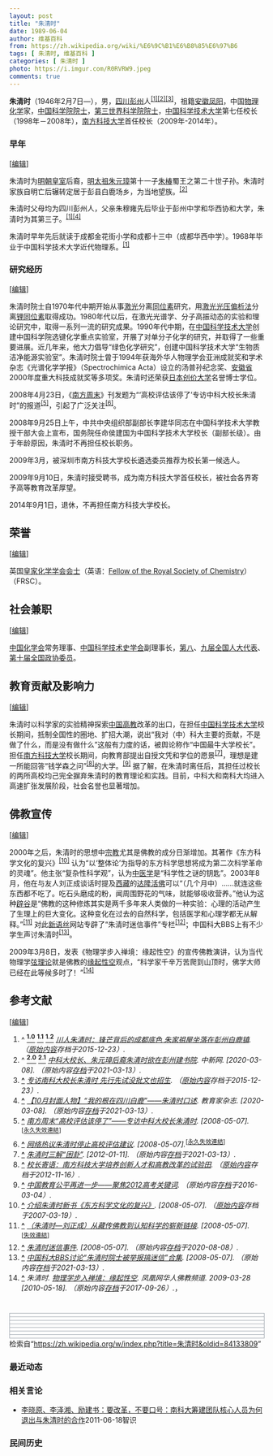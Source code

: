 ```yaml
---
layout: post
title: "朱清时"
date: 1989-06-04
author: 维基百科
from: https://zh.wikipedia.org/wiki/%E6%9C%B1%E6%B8%85%E6%97%B6
tags: [ 朱清时, 维基百科 ]
categories: [ 朱清时 ]
photo: https://i.imgur.com/R0RVRW9.jpeg
comments: true
---
```

<div class="mw-content-ltr mw-parser-output" lang="zh" dir="ltr"><style data-mw-deduplicate="TemplateStyles:r83732082">.mw-parser-output .infobox-subbox{padding:0;border:none;margin:-3px;width:auto;min-width:100%;font-size:100%;clear:none;float:none;background-color:transparent}.mw-parser-output .infobox-3cols-child{margin:auto}.mw-parser-output .infobox .navbar{font-size:100%}body.skin-minerva .mw-parser-output .infobox-header,body.skin-minerva .mw-parser-output .infobox-subheader,body.skin-minerva .mw-parser-output .infobox-above,body.skin-minerva .mw-parser-output .infobox-title,body.skin-minerva .mw-parser-output .infobox-image,body.skin-minerva .mw-parser-output .infobox-full-data,body.skin-minerva .mw-parser-output .infobox-below{text-align:center}@media screen{html.skin-theme-clientpref-night .mw-parser-output .infobox-full-data:not(.notheme)>div:not(.notheme)[style]{background:#1f1f23!important;color:#f8f9fa}@media screen and (prefers-color-scheme:dark){html.skin-theme-clientpref-os .mw-parser-output .infobox-full-data:not(.notheme) div:not(.notheme){background:#1f1f23!important;color:#f8f9fa}}html.skin-theme-clientpref-night .mw-parser-output .infobox td div:not(.notheme)[style]{background:transparent!important;color:var(--color-base,#202122)}@media screen and (prefers-color-scheme:dark){html.skin-theme-clientpref-os .mw-parser-output .infobox td div:not(.notheme)[style]{background:transparent!important;color:var(--color-base,#202122)}}html.skin-theme-clientpref-night .mw-parser-output .infobox td div.NavHead:not(.notheme)[style]{background:transparent!important}}@media screen and (prefers-color-scheme:dark){html.skin-theme-clientpref-os .mw-parser-output .infobox td div.NavHead:not(.notheme)[style]{background:transparent!important}}@media(min-width:640px){body.skin--responsive .mw-parser-output .infobox-table{display:table!important}body.skin--responsive .mw-parser-output .infobox-table>caption{display:table-caption!important}body.skin--responsive .mw-parser-output .infobox-table>tbody{display:table-row-group}body.skin--responsive .mw-parser-output .infobox-table tr{display:table-row!important}body.skin--responsive .mw-parser-output .infobox-table th,body.skin--responsive .mw-parser-output .infobox-table td{padding-left:inherit;padding-right:inherit}}</style>
<p><b>朱清时</b>（1946年2月7日<span class="useeditintro" title="Template:BLP editintro">—</span>），男，<a href="/wiki/%E5%9B%9B%E5%B7%9D" class="mw-redirect" title="四川">四川</a><a href="/wiki/%E5%BD%AD%E5%B7%9E" class="mw-redirect" title="彭州">彭州</a>人<sup id="cite_ref-wccdaily_1-0" class="reference"><a href="#cite_note-wccdaily-1"><span class="cite-bracket">[</span>1<span class="cite-bracket">]</span></a></sup><sup id="cite_ref-chinanews_2-0" class="reference"><a href="#cite_note-chinanews-2"><span class="cite-bracket">[</span>2<span class="cite-bracket">]</span></a></sup><sup id="cite_ref-3" class="reference"><a href="#cite_note-3"><span class="cite-bracket">[</span>3<span class="cite-bracket">]</span></a></sup>，祖籍<a href="/wiki/%E5%AE%89%E5%BE%BD" class="mw-redirect" title="安徽">安徽</a><a href="/wiki/%E5%87%A4%E9%98%B3" class="mw-redirect" title="凤阳">凤阳</a>，中国<a href="/wiki/%E7%89%A9%E7%90%86%E5%8C%96%E5%AD%A6" title="物理化学">物理化学</a>家，<a href="/wiki/%E4%B8%AD%E5%9B%BD%E7%A7%91%E5%AD%A6%E9%99%A2%E9%99%A2%E5%A3%AB" title="中国科学院院士">中国科学院院士</a>，<a href="/wiki/%E7%AC%AC%E4%B8%89%E4%B8%96%E7%95%8C%E7%A7%91%E5%AD%A6%E9%99%A2%E9%99%A2%E5%A3%AB" class="mw-redirect" title="第三世界科学院院士">第三世界科学院院士</a>，<a href="/wiki/%E4%B8%AD%E5%9B%BD%E7%A7%91%E5%AD%A6%E6%8A%80%E6%9C%AF%E5%A4%A7%E5%AD%A6" title="中国科学技术大学">中国科学技术大学</a>第七任校长（1998年－2008年），<a href="/wiki/%E5%8D%97%E6%96%B9%E7%A7%91%E6%8A%80%E5%A4%A7%E5%AD%A6" class="mw-redirect" title="南方科技大学">南方科技大学</a>首任校长（2009年-2014年）。
</p>
<meta property="mw:PageProp/toc">
<div class="mw-heading mw-heading2"></div>
<div class="mw-heading mw-heading3"><h3 id="早年"><span id=".E6.97.A9.E5.B9.B4"></span>早年</h3><span class="mw-editsection"><span class="mw-editsection-bracket">[</span><a href="/w/index.php?title=%E6%9C%B1%E6%B8%85%E6%97%B6&amp;action=edit&amp;section=2" title="编辑章节：早年"><span>编辑</span></a><span class="mw-editsection-bracket">]</span></span></div>
<p>朱清时为<a href="/wiki/%E6%98%8E%E6%9C%9D%E7%9A%87%E5%AE%A4" title="明朝皇室">明朝皇室</a>后裔，<a href="/wiki/%E6%98%8E%E5%A4%AA%E7%A5%96" class="mw-redirect" title="明太祖">明太祖</a><a href="/wiki/%E6%9C%B1%E5%85%83%E7%92%8B" title="朱元璋">朱元璋</a>第十一子<a href="/wiki/%E6%9C%B1%E6%A4%BF_(%E6%98%8E%E6%9C%9D)" title="朱椿 (明朝)">朱椿</a>蜀王之第二十世子孙。朱清时家族自明亡后辗转定居于彭县白鹿场乡，为当地望族。<sup id="cite_ref-chinanews_2-1" class="reference"><a href="#cite_note-chinanews-2"><span class="cite-bracket">[</span>2<span class="cite-bracket">]</span></a></sup>
</p><p>朱清时父母均为四川彭州人，父亲朱穆雍先后毕业于彭州中学和华西协和大学，朱清时为其第三子。<sup id="cite_ref-wccdaily_1-1" class="reference"><a href="#cite_note-wccdaily-1"><span class="cite-bracket">[</span>1<span class="cite-bracket">]</span></a></sup><sup id="cite_ref-4" class="reference"><a href="#cite_note-4"><span class="cite-bracket">[</span>4<span class="cite-bracket">]</span></a></sup>
</p><p>朱清时早年先后就读于成都金花街小学和成都十三中（成都华西中学）。1968年毕业于中国科学技术大学近代物理系。<sup id="cite_ref-wccdaily_1-2" class="reference"><a href="#cite_note-wccdaily-1"><span class="cite-bracket">[</span>1<span class="cite-bracket">]</span></a></sup>
</p>
<div class="mw-heading mw-heading3"><h3 id="研究经历"><span id=".E7.A0.94.E7.A9.B6.E7.BB.8F.E5.8E.86"></span>研究经历</h3><span class="mw-editsection"><span class="mw-editsection-bracket">[</span><a href="/w/index.php?title=%E6%9C%B1%E6%B8%85%E6%97%B6&amp;action=edit&amp;section=3" title="编辑章节：研究经历"><span>编辑</span></a><span class="mw-editsection-bracket">]</span></span></div>
<p>朱清时院士自1970年代中期开始从事<a href="/wiki/%E6%BF%80%E5%85%89" title="激光">激光</a>分离<a href="/wiki/%E5%90%8C%E4%BD%8D%E7%B4%A0" title="同位素">同位素</a>研究，用<a href="/w/index.php?title=%E6%BF%80%E5%85%89%E5%85%89%E5%8E%8B%E5%81%8F%E6%9E%90%E6%B3%95&amp;action=edit&amp;redlink=1" class="new" title="激光光压偏析法（页面不存在）">激光光压偏析法</a>分离<a href="/wiki/%E9%94%82" title="锂">锂</a><a href="/wiki/%E5%90%8C%E4%BD%8D%E7%B4%A0" title="同位素">同位素</a>取得成功。1980年代以后，在激光光谱学、分子高振动态的实验和理论研究中，取得一系列一流的研究成果。1990年代中期，在<a href="/wiki/%E4%B8%AD%E5%9B%BD%E7%A7%91%E5%AD%A6%E6%8A%80%E6%9C%AF%E5%A4%A7%E5%AD%A6" title="中国科学技术大学">中国科学技术大学</a>创建中国科学院选键化学重点实验室，开展了对单分子化学的研究，并取得了一些重要进展。近几年来，他大力倡导“绿色化学研究”，创建中国科学技术大学“生物质洁净能源实验室”。朱清时院士曾于1994年获海外华人物理学会亚洲成就奖和学术杂志《光谱化学学报》（Spectrochimica Acta）设立的汤普孙纪念奖、<a href="/wiki/%E5%AE%89%E5%BE%BD%E7%9C%81" title="安徽省">安徽省</a>2000年度重大科技成就奖等多项奖。朱清时还荣获<a href="/wiki/%E6%97%A5%E6%9C%AC" title="日本">日本</a><a href="/wiki/%E5%88%9B%E4%BB%B7%E5%A4%A7%E5%AD%A6" class="mw-redirect" title="创价大学">创价大学</a>名誉博士学位。
</p><p>2008年4月23日，《<a href="/wiki/%E5%8D%97%E6%96%B9%E5%91%A8%E6%9C%AB" title="南方周末">南方周末</a>》刊发题为“‘高校评估该停了’专访中科大校长朱清时”的报道<sup id="cite_ref-5" class="reference"><a href="#cite_note-5"><span class="cite-bracket">[</span>5<span class="cite-bracket">]</span></a></sup>，引起了广泛关注<sup id="cite_ref-6" class="reference"><a href="#cite_note-6"><span class="cite-bracket">[</span>6<span class="cite-bracket">]</span></a></sup>。
</p><p>2008年9月25日上午，中共中央组织部副部长李建华同志在中国科学技术大学教授干部大会上宣布，国务院任命侯建国为中国科学技术大学校长（副部长级）。由于年龄原因，朱清时不再担任校长职务。
</p><p>2009年3月，被深圳市南方科技大学校长遴选委员推荐为校长第一候选人。
</p><p>2009年9月10日，朱清时接受聘书，成为南方科技大学首任校长，被社会各界寄予高等教育改革厚望。
</p><p>2014年9月1日，退休，不再担任南方科技大学校长。
</p>
<div class="mw-heading mw-heading2"><h2 id="荣誉"><span id=".E8.8D.A3.E8.AA.89"></span>荣誉</h2><span class="mw-editsection"><span class="mw-editsection-bracket">[</span><a href="/w/index.php?title=%E6%9C%B1%E6%B8%85%E6%97%B6&amp;action=edit&amp;section=4" title="编辑章节：荣誉"><span>编辑</span></a><span class="mw-editsection-bracket">]</span></span></div>
<p>英国<a href="/wiki/%E7%9A%87%E5%AE%B6%E5%8C%96%E5%AD%A6%E5%AD%A6%E4%BC%9A" class="mw-redirect" title="皇家化学学会">皇家化学学会</a><span class="ilh-all" data-orig-title="英国皇家化学学会会士" data-lang-code="en" data-lang-name="英语" data-foreign-title="Fellow of the Royal Society of Chemistry"><span class="ilh-page"><a href="/w/index.php?title=%E8%8B%B1%E5%9B%BD%E7%9A%87%E5%AE%B6%E5%8C%96%E5%AD%A6%E5%AD%A6%E4%BC%9A%E4%BC%9A%E5%A3%AB&amp;action=edit&amp;redlink=1" class="new" title="英国皇家化学学会会士（页面不存在）">会士</a></span><span class="noprint ilh-comment"><span class="ilh-paren">（</span><span class="ilh-lang">英语</span><span class="ilh-colon">：</span><span class="ilh-link"><a href="https://en.wikipedia.org/wiki/Fellow_of_the_Royal_Society_of_Chemistry" class="extiw" title="en:Fellow of the Royal Society of Chemistry"><span lang="en" dir="auto">Fellow of the Royal Society of Chemistry</span></a></span><span class="ilh-paren">）</span></span></span>（FRSC）。
</p>
<div class="mw-heading mw-heading2"><h2 id="社会兼职"><span id=".E7.A4.BE.E4.BC.9A.E5.85.BC.E8.81.8C"></span>社会兼职</h2><span class="mw-editsection"><span class="mw-editsection-bracket">[</span><a href="/w/index.php?title=%E6%9C%B1%E6%B8%85%E6%97%B6&amp;action=edit&amp;section=5" title="编辑章节：社会兼职"><span>编辑</span></a><span class="mw-editsection-bracket">]</span></span></div>
<p><a href="/wiki/%E4%B8%AD%E5%9B%BD%E5%8C%96%E5%AD%A6%E4%BC%9A_(%E4%B8%AD%E5%8D%8E%E4%BA%BA%E6%B0%91%E5%85%B1%E5%92%8C%E5%9B%BD)" class="mw-redirect" title="中国化学会 (中华人民共和国)">中国化学会</a>常务理事、<a href="/wiki/%E4%B8%AD%E5%9B%BD%E7%A7%91%E5%AD%A6%E6%8A%80%E6%9C%AF%E5%8F%B2%E5%AD%A6%E4%BC%9A" title="中国科学技术史学会">中国科学技术史学会</a>副理事长，<a href="/wiki/%E7%AC%AC%E5%85%AB%E5%B1%8A%E5%85%A8%E5%9B%BD%E4%BA%BA%E5%A4%A7%E4%BB%A3%E8%A1%A8" class="mw-redirect" title="第八届全国人大代表">第八</a>、<a href="/wiki/%E7%AC%AC%E4%B9%9D%E5%B1%8A%E5%85%A8%E5%9B%BD%E4%BA%BA%E5%A4%A7%E4%BB%A3%E8%A1%A8" class="mw-redirect" title="第九届全国人大代表">九届全国人大代表</a>、<a href="/wiki/%E7%AC%AC%E5%8D%81%E5%B1%8A%E5%85%A8%E5%9B%BD%E6%94%BF%E5%8D%8F%E5%A7%94%E5%91%98" class="mw-redirect" title="第十届全国政协委员">第十届全国政协委员</a>。
</p>
<div class="mw-heading mw-heading2"><h2 id="教育贡献及影响力"><span id=".E6.95.99.E8.82.B2.E8.B4.A1.E7.8C.AE.E5.8F.8A.E5.BD.B1.E5.93.8D.E5.8A.9B"></span>教育贡献及影响力</h2><span class="mw-editsection"><span class="mw-editsection-bracket">[</span><a href="/w/index.php?title=%E6%9C%B1%E6%B8%85%E6%97%B6&amp;action=edit&amp;section=6" title="编辑章节：教育贡献及影响力"><span>编辑</span></a><span class="mw-editsection-bracket">]</span></span></div>
<p>朱清时以科学家的实验精神探索<a href="/wiki/%E4%B8%AD%E5%9B%BD%E9%AB%98%E7%AD%89%E6%95%99%E8%82%B2" class="mw-disambig" title="中国高等教育">中国高教</a>改革的出口，在担任<a href="/wiki/%E4%B8%AD%E5%9B%BD%E7%A7%91%E5%AD%A6%E6%8A%80%E6%9C%AF%E5%A4%A7%E5%AD%A6" title="中国科学技术大学">中国科学技术大学</a>校长期间，抵制全国性的圈地、扩招大潮，说出“我对（中）科大主要的贡献，不是做了什么，而是没有做什么”这般有力度的话，被舆论称作“中国最牛大学校长”。担任<a href="/wiki/%E5%8D%97%E6%96%B9%E7%A7%91%E6%8A%80%E5%A4%A7%E5%AD%A6" class="mw-redirect" title="南方科技大学">南方科技大学</a>校长期间，向教育部提出自授文凭和学位的愿景<sup id="cite_ref-7" class="reference"><a href="#cite_note-7"><span class="cite-bracket">[</span>7<span class="cite-bracket">]</span></a></sup>，理想是建一所能回答“钱学森之问”<sup id="cite_ref-8" class="reference"><a href="#cite_note-8"><span class="cite-bracket">[</span>8<span class="cite-bracket">]</span></a></sup>的大学。<sup id="cite_ref-9" class="reference"><a href="#cite_note-9"><span class="cite-bracket">[</span>9<span class="cite-bracket">]</span></a></sup>
据了解，在朱清时离任后，其担任过校长的两所高校均己完全摒弃朱清时的教育理论和实践。目前，中科大和南科大均进入高速扩张发展阶段，社会名誉也显著增加。
</p>
<div class="mw-heading mw-heading2"><h2 id="佛教宣传"><span id=".E4.BD.9B.E6.95.99.E5.AE.A3.E4.BC.A0"></span>佛教宣传</h2><span class="mw-editsection"><span class="mw-editsection-bracket">[</span><a href="/w/index.php?title=%E6%9C%B1%E6%B8%85%E6%97%B6&amp;action=edit&amp;section=7" title="编辑章节：佛教宣传"><span>编辑</span></a><span class="mw-editsection-bracket">]</span></span></div>
<p>2000年之后，朱清时的思想中<a href="/wiki/%E5%AE%97%E6%95%99" title="宗教">宗教</a>尤其是佛教的成分日渐增加。其著作《东方科学文化的复兴》<sup id="cite_ref-10" class="reference"><a href="#cite_note-10"><span class="cite-bracket">[</span>10<span class="cite-bracket">]</span></a></sup> 认为“以‘整体论’为指导的东方科学思想将成为第二次科学革命的灵魂”。他主张“复杂性科学观”，认为<a href="/wiki/%E4%B8%AD%E5%8C%BB%E5%AD%A6" title="中医学">中医学</a>是“科学性之谜的钥匙”。2003年8月，他在与友人刘正成谈话时提及<a href="/wiki/%E8%A5%BF%E8%97%8F" class="mw-redirect" title="西藏">西藏</a>的<a href="/w/index.php?title=%E8%BE%BE%E9%9A%86%E6%B4%BB%E4%BD%9B&amp;action=edit&amp;redlink=1" class="new" title="达隆活佛（页面不存在）">达隆活佛</a>可以“（几个月中）……就连这些东西都不吃了。吃石头磨成的粉，闻周围野花的气味，就能够吸收营养。”他认为这种<a href="/wiki/%E8%BE%9F%E8%B0%B7" class="mw-redirect" title="辟谷">辟谷</a>是“佛教的这种修炼其实是两千多年来人类做的一种实验：心理的活动产生了生理上的巨大变化。这种变化在过去的自然科学，包括医学和心理学都无从解释。”<sup id="cite_ref-11" class="reference"><a href="#cite_note-11"><span class="cite-bracket">[</span>11<span class="cite-bracket">]</span></a></sup> 对此<a href="/wiki/%E6%96%B0%E8%AF%AD%E4%B8%9D" title="新语丝">新语丝</a>网站专辟了“朱清时迷信事件”专栏<sup id="cite_ref-12" class="reference"><a href="#cite_note-12"><span class="cite-bracket">[</span>12<span class="cite-bracket">]</span></a></sup>；中国科大BBS上有不少学生声讨朱清时<sup id="cite_ref-13" class="reference"><a href="#cite_note-13"><span class="cite-bracket">[</span>13<span class="cite-bracket">]</span></a></sup>。
</p><p>2009年3月8日，发表《物理学步入禅境：缘起性空》的宣传佛教演讲，认为当代物理学<a href="/wiki/%E5%BC%A6%E7%90%86%E8%AE%BA" class="mw-redirect" title="弦理论">弦理论</a>就是佛教的<a href="/wiki/%E7%BC%98%E8%B5%B7" class="mw-redirect" title="缘起">缘起</a><a href="/wiki/%E7%A9%BA_(%E4%BD%9B%E6%95%99)" title="空 (佛教)">性空</a>观点，“科学家千辛万苦爬到山顶时，佛学大师已经在此等候多时了！”<sup id="cite_ref-14" class="reference"><a href="#cite_note-14"><span class="cite-bracket">[</span>14<span class="cite-bracket">]</span></a></sup>
</p>
<div class="mw-heading mw-heading2"><h2 id="参考文献"><span id=".E5.8F.82.E8.80.83.E6.96.87.E7.8C.AE"></span>参考文献</h2><span class="mw-editsection"><span class="mw-editsection-bracket">[</span><a href="/w/index.php?title=%E6%9C%B1%E6%B8%85%E6%97%B6&amp;action=edit&amp;section=8" title="编辑章节：参考文献"><span>编辑</span></a><span class="mw-editsection-bracket">]</span></span></div>
<div class="reflist columns references-column-count references-column-count-2" style="-moz-column-count: 2; -webkit-column-count: 2; column-count: 2; list-style-type: decimal;">
<ol class="references">
<li id="cite_note-wccdaily-1"><span class="mw-cite-backlink">^ <a href="#cite_ref-wccdaily_1-0"><sup><b>1.0</b></sup></a> <a href="#cite_ref-wccdaily_1-1"><sup><b>1.1</b></sup></a> <a href="#cite_ref-wccdaily_1-2"><sup><b>1.2</b></sup></a></span> <span class="reference-text"><cite class="citation web"><a rel="nofollow" class="external text" href="https://web.archive.org/web/20151223190528/http://www.wccdaily.com.cn/shtml/hxdsb/20130505/94888.shtml">川人朱清时：锋芒背后的成都底色 朱家祖屋坐落在彭州白鹿镇</a>. （<a rel="nofollow" class="external text" href="http://www.wccdaily.com.cn/shtml/hxdsb/20130505/94888.shtml">原始内容</a>存档于2015-12-23）.</cite><span title="ctx_ver=Z39.88-2004&amp;rfr_id=info%3Asid%2Fzh.wikipedia.org%3A%E6%9C%B1%E6%B8%85%E6%97%B6&amp;rft.btitle=%E5%B7%9D%E4%BA%BA%E6%9C%B1%E6%B8%85%E6%97%B6%EF%BC%9A%E9%94%8B%E8%8A%92%E8%83%8C%E5%90%8E%E7%9A%84%E6%88%90%E9%83%BD%E5%BA%95%E8%89%B2+%E6%9C%B1%E5%AE%B6%E7%A5%96%E5%B1%8B%E5%9D%90%E8%90%BD%E5%9C%A8%E5%BD%AD%E5%B7%9E%E7%99%BD%E9%B9%BF%E9%95%87&amp;rft.genre=unknown&amp;rft_id=http%3A%2F%2Fwww.wccdaily.com.cn%2Fshtml%2Fhxdsb%2F20130505%2F94888.shtml&amp;rft_val_fmt=info%3Aofi%2Ffmt%3Akev%3Amtx%3Abook" class="Z3988"><span style="display:none;">&nbsp;</span></span></span>
</li>
<li id="cite_note-chinanews-2"><span class="mw-cite-backlink">^ <a href="#cite_ref-chinanews_2-0"><sup><b>2.0</b></sup></a> <a href="#cite_ref-chinanews_2-1"><sup><b>2.1</b></sup></a></span> <span class="reference-text"><cite class="citation web"><a rel="nofollow" class="external text" href="http://www.chinanews.com/n/2003-01-30/26/268769.html">中科大校长、朱元璋后裔朱清时欲在彭州建书院</a>. 中新网.  <span class="reference-accessdate"> [<span class="nowrap">2020-03-08</span>]</span>. （原始内容<a rel="nofollow" class="external text" href="https://web.archive.org/web/20210313103827/http://www.chinanews.com/n/2003-01-30/26/268769.html">存档</a>于2021-03-13）.</cite><span title="ctx_ver=Z39.88-2004&amp;rfr_id=info%3Asid%2Fzh.wikipedia.org%3A%E6%9C%B1%E6%B8%85%E6%97%B6&amp;rft.atitle=%E4%B8%AD%E7%A7%91%E5%A4%A7%E6%A0%A1%E9%95%BF%E3%80%81%E6%9C%B1%E5%85%83%E7%92%8B%E5%90%8E%E8%A3%94%E6%9C%B1%E6%B8%85%E6%97%B6%E6%AC%B2%E5%9C%A8%E5%BD%AD%E5%B7%9E%E5%BB%BA%E4%B9%A6%E9%99%A2&amp;rft.genre=unknown&amp;rft.jtitle=%E4%B8%AD%E6%96%B0%E7%BD%91&amp;rft_id=http%3A%2F%2Fwww.chinanews.com%2Fn%2F2003-01-30%2F26%2F268769.html&amp;rft_val_fmt=info%3Aofi%2Ffmt%3Akev%3Amtx%3Ajournal" class="Z3988"><span style="display:none;">&nbsp;</span></span></span>
</li>
<li id="cite_note-3"><span class="mw-cite-backlink"><b><a href="#cite_ref-3">^</a></b></span> <span class="reference-text"><cite class="citation web"><a rel="nofollow" class="external text" href="https://web.archive.org/web/20151223191445/http://education.news.cn/2010-12/21/c_12903664.htm">专访南科大校长朱清时 先行先试没批文也招生</a>. （<a rel="nofollow" class="external text" href="http://education.news.cn/2010-12/21/c_12903664.htm">原始内容</a>存档于2015-12-23）.</cite><span title="ctx_ver=Z39.88-2004&amp;rfr_id=info%3Asid%2Fzh.wikipedia.org%3A%E6%9C%B1%E6%B8%85%E6%97%B6&amp;rft.btitle=%E4%B8%93%E8%AE%BF%E5%8D%97%E7%A7%91%E5%A4%A7%E6%A0%A1%E9%95%BF%E6%9C%B1%E6%B8%85%E6%97%B6+%E5%85%88%E8%A1%8C%E5%85%88%E8%AF%95%E6%B2%A1%E6%89%B9%E6%96%87%E4%B9%9F%E6%8B%9B%E7%94%9F&amp;rft.genre=unknown&amp;rft_id=http%3A%2F%2Feducation.news.cn%2F2010-12%2F21%2Fc_12903664.htm&amp;rft_val_fmt=info%3Aofi%2Ffmt%3Akev%3Amtx%3Abook" class="Z3988"><span style="display:none;">&nbsp;</span></span></span>
</li>
<li id="cite_note-4"><span class="mw-cite-backlink"><b><a href="#cite_ref-4">^</a></b></span> <span class="reference-text"><cite class="citation web"><a rel="nofollow" class="external text" href="http://blog.sina.com.cn/s/blog_8544c0920102v73v.html">【10月封面人物】“我的根在四川白鹿”——朱清时口述</a>. 教育家杂志.  <span class="reference-accessdate"> [<span class="nowrap">2020-03-08</span>]</span>. （原始内容<a rel="nofollow" class="external text" href="https://web.archive.org/web/20210313102844/http://blog.sina.com.cn/s/blog_8544c0920102v73v.html">存档</a>于2021-03-13）.</cite><span title="ctx_ver=Z39.88-2004&amp;rfr_id=info%3Asid%2Fzh.wikipedia.org%3A%E6%9C%B1%E6%B8%85%E6%97%B6&amp;rft.atitle=%E3%80%9010%E6%9C%88%E5%B0%81%E9%9D%A2%E4%BA%BA%E7%89%A9%E3%80%91%E2%80%9C%E6%88%91%E7%9A%84%E6%A0%B9%E5%9C%A8%E5%9B%9B%E5%B7%9D%E7%99%BD%E9%B9%BF%E2%80%9D%E2%80%94%E2%80%94%E6%9C%B1%E6%B8%85%E6%97%B6%E5%8F%A3%E8%BF%B0&amp;rft.genre=unknown&amp;rft.jtitle=%E6%95%99%E8%82%B2%E5%AE%B6%E6%9D%82%E5%BF%97&amp;rft_id=http%3A%2F%2Fblog.sina.com.cn%2Fs%2Fblog_8544c0920102v73v.html&amp;rft_val_fmt=info%3Aofi%2Ffmt%3Akev%3Amtx%3Ajournal" class="Z3988"><span style="display:none;">&nbsp;</span></span></span>
</li>
<li id="cite_note-5"><span class="mw-cite-backlink"><b><a href="#cite_ref-5">^</a></b></span> <span class="reference-text"><cite class="citation web"><a rel="nofollow" class="external text" href="http://news.ustc.edu.cn/Article_Show.asp?ArticleID=16055">南方周末“高校评估该停了”——专访中科大校长朱清时</a>.  <span class="reference-accessdate"> [<span class="nowrap">2008-05-07</span>]</span>.</cite><span title="ctx_ver=Z39.88-2004&amp;rfr_id=info%3Asid%2Fzh.wikipedia.org%3A%E6%9C%B1%E6%B8%85%E6%97%B6&amp;rft.btitle=%E5%8D%97%E6%96%B9%E5%91%A8%E6%9C%AB%E2%80%9C%E9%AB%98%E6%A0%A1%E8%AF%84%E4%BC%B0%E8%AF%A5%E5%81%9C%E4%BA%86%E2%80%9D%E2%80%94%E2%80%94%E4%B8%93%E8%AE%BF%E4%B8%AD%E7%A7%91%E5%A4%A7%E6%A0%A1%E9%95%BF%E6%9C%B1%E6%B8%85%E6%97%B6&amp;rft.genre=unknown&amp;rft_id=http%3A%2F%2Fnews.ustc.edu.cn%2FArticle_Show.asp%3FArticleID%3D16055&amp;rft_val_fmt=info%3Aofi%2Ffmt%3Akev%3Amtx%3Abook" class="Z3988"><span style="display:none;">&nbsp;</span></span><sup class="noprint Inline-Template"><span style="white-space: nowrap;">[<a href="/wiki/Wikipedia:%E5%A4%B1%E6%95%88%E9%93%BE%E6%8E%A5" title="Wikipedia:失效链接"><span title="自2018年3月失效">永久失效連結</span></a>]</span></sup></span>
</li>
<li id="cite_note-6"><span class="mw-cite-backlink"><b><a href="#cite_ref-6">^</a></b></span> <span class="reference-text"><cite class="citation web"><a rel="nofollow" class="external text" href="http://www.ustcif.org/news/?id=358">网络热议朱清时停止高校评估建议</a>.  <span class="reference-accessdate"> [<span class="nowrap">2008-05-07</span>]</span>.</cite><span title="ctx_ver=Z39.88-2004&amp;rfr_id=info%3Asid%2Fzh.wikipedia.org%3A%E6%9C%B1%E6%B8%85%E6%97%B6&amp;rft.btitle=%E7%BD%91%E7%BB%9C%E7%83%AD%E8%AE%AE%E6%9C%B1%E6%B8%85%E6%97%B6%E5%81%9C%E6%AD%A2%E9%AB%98%E6%A0%A1%E8%AF%84%E4%BC%B0%E5%BB%BA%E8%AE%AE&amp;rft.genre=unknown&amp;rft_id=http%3A%2F%2Fwww.ustcif.org%2Fnews%2F%3Fid%3D358&amp;rft_val_fmt=info%3Aofi%2Ffmt%3Akev%3Amtx%3Abook" class="Z3988"><span style="display:none;">&nbsp;</span></span><sup class="noprint Inline-Template"><span style="white-space: nowrap;">[<a href="/wiki/Wikipedia:%E5%A4%B1%E6%95%88%E9%93%BE%E6%8E%A5" title="Wikipedia:失效链接"><span title="自2020年1月失效">永久失效連結</span></a>]</span></sup></span>
</li>
<li id="cite_note-7"><span class="mw-cite-backlink"><b><a href="#cite_ref-7">^</a></b></span> <span class="reference-text"><cite class="citation web"><a rel="nofollow" class="external text" href="http://xwzk.qikan.com/ArticleView.aspx?titleid=xwzk20104817">朱清时三解“困卦”</a>.  <span class="reference-accessdate"> [<span class="nowrap">2012-01-11</span>]</span>. （原始内容<a rel="nofollow" class="external text" href="https://web.archive.org/web/20210313102900/http://xwzk.qikan.com/ArticleView.aspx?titleid=xwzk20104817">存档</a>于2021-03-13）.</cite><span title="ctx_ver=Z39.88-2004&amp;rfr_id=info%3Asid%2Fzh.wikipedia.org%3A%E6%9C%B1%E6%B8%85%E6%97%B6&amp;rft.btitle=%E6%9C%B1%E6%B8%85%E6%97%B6%E4%B8%89%E8%A7%A3%E2%80%9C%E5%9B%B0%E5%8D%A6%E2%80%9D&amp;rft.genre=unknown&amp;rft_id=http%3A%2F%2Fxwzk.qikan.com%2FArticleView.aspx%3Ftitleid%3Dxwzk20104817&amp;rft_val_fmt=info%3Aofi%2Ffmt%3Akev%3Amtx%3Abook" class="Z3988"><span style="display:none;">&nbsp;</span></span></span>
</li>
<li id="cite_note-8"><span class="mw-cite-backlink"><b><a href="#cite_ref-8">^</a></b></span> <span class="reference-text"><cite class="citation web"><a rel="nofollow" class="external text" href="https://web.archive.org/web/20121116233420/http://www.sustc.edu.cn/about.asp">校长寄语：南方科技大学培养创新人才和高教改革的试验田</a>. （<a rel="nofollow" class="external text" href="http://www.sustc.edu.cn/about.asp">原始内容</a>存档于2012-11-16）.</cite><span title="ctx_ver=Z39.88-2004&amp;rfr_id=info%3Asid%2Fzh.wikipedia.org%3A%E6%9C%B1%E6%B8%85%E6%97%B6&amp;rft.btitle=%E6%A0%A1%E9%95%BF%E5%AF%84%E8%AF%AD%EF%BC%9A%E5%8D%97%E6%96%B9%E7%A7%91%E6%8A%80%E5%A4%A7%E5%AD%A6%E5%9F%B9%E5%85%BB%E5%88%9B%E6%96%B0%E4%BA%BA%E6%89%8D%E5%92%8C%E9%AB%98%E6%95%99%E6%94%B9%E9%9D%A9%E7%9A%84%E8%AF%95%E9%AA%8C%E7%94%B0&amp;rft.genre=unknown&amp;rft_id=http%3A%2F%2Fwww.sustc.edu.cn%2Fabout.asp&amp;rft_val_fmt=info%3Aofi%2Ffmt%3Akev%3Amtx%3Abook" class="Z3988"><span style="display:none;">&nbsp;</span></span></span>
</li>
<li id="cite_note-9"><span class="mw-cite-backlink"><b><a href="#cite_ref-9">^</a></b></span> <span class="reference-text"><cite class="citation web"><a rel="nofollow" class="external text" href="http://www.moe.gov.cn/publicfiles/business/htmlfiles/moe/s6522/201206/137341.html">中国教育公平再进一步——聚焦2012高考关键词</a>. （原始内容<a rel="nofollow" class="external text" href="https://web.archive.org/web/20160304211349/http://www.moe.gov.cn/publicfiles/business/htmlfiles/moe/s6522/201206/137341.html">存档</a>于2016-03-04）.</cite><span title="ctx_ver=Z39.88-2004&amp;rfr_id=info%3Asid%2Fzh.wikipedia.org%3A%E6%9C%B1%E6%B8%85%E6%97%B6&amp;rft.btitle=%E4%B8%AD%E5%9B%BD%E6%95%99%E8%82%B2%E5%85%AC%E5%B9%B3%E5%86%8D%E8%BF%9B%E4%B8%80%E6%AD%A5%E2%80%94%E2%80%94%E8%81%9A%E7%84%A62012%E9%AB%98%E8%80%83%E5%85%B3%E9%94%AE%E8%AF%8D&amp;rft.genre=unknown&amp;rft_id=http%3A%2F%2Fwww.moe.gov.cn%2Fpublicfiles%2Fbusiness%2Fhtmlfiles%2Fmoe%2Fs6522%2F201206%2F137341.html&amp;rft_val_fmt=info%3Aofi%2Ffmt%3Akev%3Amtx%3Abook" class="Z3988"><span style="display:none;">&nbsp;</span></span></span>
</li>
<li id="cite_note-10"><span class="mw-cite-backlink"><b><a href="#cite_ref-10">^</a></b></span> <span class="reference-text"><cite class="citation web"><a rel="nofollow" class="external text" href="https://web.archive.org/web/20070319160516/http://bj2.netsh.com/bbs/83260/messages/10030.html">介绍朱清时新书《东方科学文化的复兴》</a>.  <span class="reference-accessdate"> [<span class="nowrap">2008-05-07</span>]</span>. （<a rel="nofollow" class="external text" href="http://bj2.netsh.com/bbs/83260/messages/10030.html">原始内容</a>存档于2007-03-19）.</cite><span title="ctx_ver=Z39.88-2004&amp;rfr_id=info%3Asid%2Fzh.wikipedia.org%3A%E6%9C%B1%E6%B8%85%E6%97%B6&amp;rft.btitle=%E4%BB%8B%E7%BB%8D%E6%9C%B1%E6%B8%85%E6%97%B6%E6%96%B0%E4%B9%A6%E3%80%8A%E4%B8%9C%E6%96%B9%E7%A7%91%E5%AD%A6%E6%96%87%E5%8C%96%E7%9A%84%E5%A4%8D%E5%85%B4%E3%80%8B&amp;rft.genre=unknown&amp;rft_id=http%3A%2F%2Fbj2.netsh.com%2Fbbs%2F83260%2Fmessages%2F10030.html&amp;rft_val_fmt=info%3Aofi%2Ffmt%3Akev%3Amtx%3Abook" class="Z3988"><span style="display:none;">&nbsp;</span></span></span>
</li>
<li id="cite_note-11"><span class="mw-cite-backlink"><b><a href="#cite_ref-11">^</a></b></span> <span class="reference-text"><cite class="citation web"><a rel="nofollow" class="external text" href="http://www.zgsf.com.cn/viewthread.php?tid=9756&amp;extra=&amp;page=1">（朱清时—刘正成）从藏传佛教到认知科学的崭新链接</a>.  <span class="reference-accessdate"> [<span class="nowrap">2008-05-07</span>]</span>.</cite><span title="ctx_ver=Z39.88-2004&amp;rfr_id=info%3Asid%2Fzh.wikipedia.org%3A%E6%9C%B1%E6%B8%85%E6%97%B6&amp;rft.btitle=%EF%BC%88%E6%9C%B1%E6%B8%85%E6%97%B6%E2%80%94%E5%88%98%E6%AD%A3%E6%88%90%EF%BC%89%E4%BB%8E%E8%97%8F%E4%BC%A0%E4%BD%9B%E6%95%99%E5%88%B0%E8%AE%A4%E7%9F%A5%E7%A7%91%E5%AD%A6%E7%9A%84%E5%B4%AD%E6%96%B0%E9%93%BE%E6%8E%A5&amp;rft.genre=unknown&amp;rft_id=http%3A%2F%2Fwww.zgsf.com.cn%2Fviewthread.php%3Ftid%3D9756%26extra%3D%26page%3D1&amp;rft_val_fmt=info%3Aofi%2Ffmt%3Akev%3Amtx%3Abook" class="Z3988"><span style="display:none;">&nbsp;</span></span><sup class="noprint Inline-Template"><span style="white-space: nowrap;">[<a href="/wiki/Wikipedia:%E5%A4%B1%E6%95%88%E9%93%BE%E6%8E%A5" title="Wikipedia:失效链接"><span title="">失效連結</span></a>]</span></sup></span>
</li>
<li id="cite_note-12"><span class="mw-cite-backlink"><b><a href="#cite_ref-12">^</a></b></span> <span class="reference-text"><cite class="citation web"><a rel="nofollow" class="external text" href="http://www.xys.org/dajia/zhuqingshi.html">朱清时迷信事件</a>.  <span class="reference-accessdate"> [<span class="nowrap">2008-05-07</span>]</span>. （原始内容<a rel="nofollow" class="external text" href="https://web.archive.org/web/20200808142606/http://www.xys.org/dajia/zhuqingshi.html">存档</a>于2020-08-08）.</cite><span title="ctx_ver=Z39.88-2004&amp;rfr_id=info%3Asid%2Fzh.wikipedia.org%3A%E6%9C%B1%E6%B8%85%E6%97%B6&amp;rft.btitle=%E6%9C%B1%E6%B8%85%E6%97%B6%E8%BF%B7%E4%BF%A1%E4%BA%8B%E4%BB%B6&amp;rft.genre=unknown&amp;rft_id=http%3A%2F%2Fwww.xys.org%2Fdajia%2Fzhuqingshi.html&amp;rft_val_fmt=info%3Aofi%2Ffmt%3Akev%3Amtx%3Abook" class="Z3988"><span style="display:none;">&nbsp;</span></span></span>
</li>
<li id="cite_note-13"><span class="mw-cite-backlink"><b><a href="#cite_ref-13">^</a></b></span> <span class="reference-text"><cite class="citation web"><a rel="nofollow" class="external text" href="http://www.xys.org/xys/ebooks/others/science/dajia3/zhuqingshi5.txt">中国科大BBS讨论“朱清时院士被举报搞迷信”合集</a>.  <span class="reference-accessdate"> [<span class="nowrap">2008-05-07</span>]</span>. （原始内容<a rel="nofollow" class="external text" href="https://web.archive.org/web/20210313102925/http://www.xys.org/xys/ebooks/others/science/dajia3/zhuqingshi5.txt">存档</a>于2021-03-13）.</cite><span title="ctx_ver=Z39.88-2004&amp;rfr_id=info%3Asid%2Fzh.wikipedia.org%3A%E6%9C%B1%E6%B8%85%E6%97%B6&amp;rft.btitle=%E4%B8%AD%E5%9B%BD%E7%A7%91%E5%A4%A7BBS%E8%AE%A8%E8%AE%BA%E2%80%9C%E6%9C%B1%E6%B8%85%E6%97%B6%E9%99%A2%E5%A3%AB%E8%A2%AB%E4%B8%BE%E6%8A%A5%E6%90%9E%E8%BF%B7%E4%BF%A1%E2%80%9D%E5%90%88%E9%9B%86&amp;rft.genre=unknown&amp;rft_id=http%3A%2F%2Fwww.xys.org%2Fxys%2Febooks%2Fothers%2Fscience%2Fdajia3%2Fzhuqingshi5.txt&amp;rft_val_fmt=info%3Aofi%2Ffmt%3Akev%3Amtx%3Abook" class="Z3988"><span style="display:none;">&nbsp;</span></span></span>
</li>
<li id="cite_note-14"><span class="mw-cite-backlink"><b><a href="#cite_ref-14">^</a></b></span> <span class="reference-text"><cite class="citation web">朱清时. <a rel="nofollow" class="external text" href="http://fo.ifeng.com/zhuanti/shijiefojiaoluntan2/lingshanhuichang/fojiaoyukexue/200903/0328_360_54420.shtml">物理学步入禅境：缘起性空</a>. 凤凰网华人佛教频道. 2009-03-28 <span class="reference-accessdate"> [<span class="nowrap">2010-05-18</span>]</span>. （原始内容<a rel="nofollow" class="external text" href="https://web.archive.org/web/20170926025743/http://fo.ifeng.com/zhuanti/shijiefojiaoluntan2/lingshanhuichang/fojiaoyukexue/200903/0328_360_54420.shtml">存档</a>于2017-09-26）.</cite><span title="ctx_ver=Z39.88-2004&amp;rfr_id=info%3Asid%2Fzh.wikipedia.org%3A%E6%9C%B1%E6%B8%85%E6%97%B6&amp;rft.atitle=%E7%89%A9%E7%90%86%E5%AD%A6%E6%AD%A5%E5%85%A5%E7%A6%85%E5%A2%83%EF%BC%9A%E7%BC%98%E8%B5%B7%E6%80%A7%E7%A9%BA&amp;rft.au=%E6%9C%B1%E6%B8%85%E6%97%B6&amp;rft.date=2009-03-28&amp;rft.genre=unknown&amp;rft.jtitle=%E5%87%A4%E5%87%B0%E7%BD%91%E5%8D%8E%E4%BA%BA%E4%BD%9B%E6%95%99%E9%A2%91%E9%81%93&amp;rft_id=http%3A%2F%2Ffo.ifeng.com%2Fzhuanti%2Fshijiefojiaoluntan2%2Flingshanhuichang%2Ffojiaoyukexue%2F200903%2F0328_360_54420.shtml&amp;rft_val_fmt=info%3Aofi%2Ffmt%3Akev%3Amtx%3Ajournal" class="Z3988"><span style="display:none;">&nbsp;</span></span>，</span>
</li>
</ol></div>
<div style="clear: both; height: 1em"></div>

<div class="navbox-styles"><style data-mw-deduplicate="TemplateStyles:r84265675">.mw-parser-output .hlist dl,.mw-parser-output .hlist ol,.mw-parser-output .hlist ul{margin:0;padding:0}.mw-parser-output .hlist dd,.mw-parser-output .hlist dt,.mw-parser-output .hlist li{margin:0;display:inline}.mw-parser-output .hlist.inline,.mw-parser-output .hlist.inline dl,.mw-parser-output .hlist.inline ol,.mw-parser-output .hlist.inline ul,.mw-parser-output .hlist dl dl,.mw-parser-output .hlist dl ol,.mw-parser-output .hlist dl ul,.mw-parser-output .hlist ol dl,.mw-parser-output .hlist ol ol,.mw-parser-output .hlist ol ul,.mw-parser-output .hlist ul dl,.mw-parser-output .hlist ul ol,.mw-parser-output .hlist ul ul{display:inline}.mw-parser-output .hlist .mw-empty-li{display:none}.mw-parser-output .hlist dt::after{content:" :"}.mw-parser-output .hlist dd::after,.mw-parser-output .hlist li::after{content:" · ";font-weight:bold}.mw-parser-output .hlist-pipe dd::after,.mw-parser-output .hlist-pipe li::after{content:" | ";font-weight:normal}.mw-parser-output .hlist-hyphen dd::after,.mw-parser-output .hlist-hyphen li::after{content:" - ";font-weight:normal}.mw-parser-output .hlist-comma dd::after,.mw-parser-output .hlist-comma li::after{content:"、";font-weight:normal}.mw-parser-output .hlist dd:last-child::after,.mw-parser-output .hlist dt:last-child::after,.mw-parser-output .hlist li:last-child::after{content:none}.mw-parser-output .hlist ol{counter-reset:listitem}.mw-parser-output .hlist ol>li{counter-increment:listitem}.mw-parser-output .hlist ol>li::before{content:" "counter(listitem)"\a0 "}.mw-parser-output .hlist dd ol>li:first-child::before,.mw-parser-output .hlist dt ol>li:first-child::before,.mw-parser-output .hlist li ol>li:first-child::before{content:"（"counter(listitem)"\a0 "}.mw-parser-output ul.cslist,.mw-parser-output ul.sslist{margin:0;padding:0;display:inline-block;list-style:none}.mw-parser-output .cslist li,.mw-parser-output .sslist li{margin:0;display:inline-block}.mw-parser-output .cslist li::after{content:"，"}.mw-parser-output .sslist li::after{content:"；"}.mw-parser-output .cslist li:last-child::after,.mw-parser-output .sslist li:last-child::after{content:none}</style><style data-mw-deduplicate="TemplateStyles:r84261037">.mw-parser-output .navbox{box-sizing:border-box;border:1px solid #a2a9b1;width:100%;clear:both;font-size:88%;text-align:center;padding:1px;margin:1em auto 0}.mw-parser-output .navbox .navbox{margin-top:0}.mw-parser-output .navbox+.navbox,.mw-parser-output .navbox+.navbox-styles+.navbox{margin-top:-1px}.mw-parser-output .navbox-inner,.mw-parser-output .navbox-subgroup{width:100%}.mw-parser-output .navbox-group,.mw-parser-output .navbox-title,.mw-parser-output .navbox-abovebelow{text-align:center;padding-left:1em;padding-right:1em}.mw-parser-output .navbox-group{white-space:nowrap;text-align:right}.mw-parser-output .navbox,.mw-parser-output .navbox-subgroup{background-color:#fdfdfd}.mw-parser-output .navbox-list{border-color:#fdfdfd}.mw-parser-output .navbox-list-with-group{text-align:left;border-left-width:2px;border-left-style:solid}.mw-parser-output tr+tr>.navbox-abovebelow,.mw-parser-output tr+tr>.navbox-group,.mw-parser-output tr+tr>.navbox-image,.mw-parser-output tr+tr>.navbox-list{border-top:2px solid #fdfdfd}.mw-parser-output .navbox-title{background-color:#ccf;position:relative}.mw-parser-output .navbox-abovebelow,.mw-parser-output .navbox-group,.mw-parser-output .navbox-subgroup .navbox-title{background-color:#ddf}.mw-parser-output .navbox-subgroup .navbox-group,.mw-parser-output .navbox-subgroup .navbox-abovebelow{background-color:#e6e6ff}.mw-parser-output .navbox-even{background-color:#f7f7f7}.mw-parser-output .navbox-odd{background-color:transparent}.mw-parser-output .navbox .hlist td dl,.mw-parser-output .navbox .hlist td ol,.mw-parser-output .navbox .hlist td ul,.mw-parser-output .navbox td.hlist dl,.mw-parser-output .navbox td.hlist ol,.mw-parser-output .navbox td.hlist ul{padding:0.125em 0}.mw-parser-output .navbox .navbar{display:block;font-size:100%}.mw-parser-output .navbox-title .navbar{float:left;text-align:left;margin-right:0.5em;width:auto;padding-left:0.2em;position:absolute;left:1em}.mw-parser-output .navbox .mw-collapsible-toggle{margin-left:0.5em;position:absolute;right:1em}body.skin--responsive .mw-parser-output .navbox-image img{max-width:none!important}@media print{body.ns-0 .mw-parser-output .navbox{display:none!important}}</style></div><div role="navigation" class="navbox" aria-labelledby="中国科学技术大学" style="padding:3px"></div>
<div class="navbox-styles"><link rel="mw-deduplicated-inline-style" href="mw-data:TemplateStyles:r84265675"><link rel="mw-deduplicated-inline-style" href="mw-data:TemplateStyles:r84261037"></div><div role="navigation" class="navbox" aria-labelledby="南方科技大学" style="padding:3px"></div>
<div class="navbox-styles"><link rel="mw-deduplicated-inline-style" href="mw-data:TemplateStyles:r84265675"><link rel="mw-deduplicated-inline-style" href="mw-data:TemplateStyles:r84261037"></div><div role="navigation" class="navbox" aria-labelledby="class=notpageimage&amp;#124;22x20px&amp;#124;border_&amp;#124;alt=中国&amp;#124;link=中国_中国科学院化学部院士" style="padding:3px"></div>
<div class="navbox-styles"><link rel="mw-deduplicated-inline-style" href="mw-data:TemplateStyles:r84265675"><link rel="mw-deduplicated-inline-style" href="mw-data:TemplateStyles:r84261037"></div><div role="navigation" class="navbox" aria-labelledby="国务院参事室特约研究员" style="padding:3px"></div>
<div class="navbox-styles"><link rel="mw-deduplicated-inline-style" href="mw-data:TemplateStyles:r84261037"><link rel="mw-deduplicated-inline-style" href="mw-data:TemplateStyles:r84265675"><link rel="mw-deduplicated-inline-style" href="mw-data:TemplateStyles:r84261037"><link rel="mw-deduplicated-inline-style" href="mw-data:TemplateStyles:r84265675"><link rel="mw-deduplicated-inline-style" href="mw-data:TemplateStyles:r84244141"></div><div role="navigation" class="navbox" aria-labelledby="朱清时在中国化学会的职务" style="padding:3px"></div>
<div class="navbox-styles"><link rel="mw-deduplicated-inline-style" href="mw-data:TemplateStyles:r84261037"><link rel="mw-deduplicated-inline-style" href="mw-data:TemplateStyles:r84265675"><link rel="mw-deduplicated-inline-style" href="mw-data:TemplateStyles:r84261037"><link rel="mw-deduplicated-inline-style" href="mw-data:TemplateStyles:r84265675"><link rel="mw-deduplicated-inline-style" href="mw-data:TemplateStyles:r84244141"><link rel="mw-deduplicated-inline-style" href="mw-data:TemplateStyles:r84265675"><link rel="mw-deduplicated-inline-style" href="mw-data:TemplateStyles:r84261037"><link rel="mw-deduplicated-inline-style" href="mw-data:TemplateStyles:r84265675"><link rel="mw-deduplicated-inline-style" href="mw-data:TemplateStyles:r84244141"></div><div role="navigation" class="navbox" aria-labelledby="朱清时在中国科学技术史学会的职务" style="padding:3px"></div>
<div class="navbox-styles"><link rel="mw-deduplicated-inline-style" href="mw-data:TemplateStyles:r84265675"><link rel="mw-deduplicated-inline-style" href="mw-data:TemplateStyles:r84261037"></div><div role="navigation" class="navbox authority-control" aria-labelledby="-&amp;#123;zh-cn:规范控制;zh-tw:權威控制;&amp;#125;--&amp;#123;zh-cn:数据库;zh-tw:資料庫&amp;#125;-_frameless&amp;#124;text-top&amp;#124;10px&amp;#124;alt=編輯維基數據鏈接&amp;#124;link=https&amp;#58;//www.wikidata.org/wiki/Q8071142#identifiers&amp;#124;class=noprint&amp;#124;編輯維基數據鏈接" style="padding:3px"></div>
<!-- 
NewPP limit report
Parsed by mw‐web.eqiad.main‐55d995bd96‐qrcld
Cached time: 20250117012831
Cache expiry: 2592000
Reduced expiry: false
Complications: [show‐toc]
CPU time usage: 0.645 seconds
Real time usage: 1.282 seconds
Preprocessor visited node count: 5085/1000000
Post‐expand include size: 300378/2097152 bytes
Template argument size: 26709/2097152 bytes
Highest expansion depth: 20/100
Expensive parser function count: 7/500
Unstrip recursion depth: 0/20
Unstrip post‐expand size: 86569/5000000 bytes
Lua time usage: 0.270/10.000 seconds
Lua memory usage: 5515752/52428800 bytes
Number of Wikibase entities loaded: 1/400
-->
<!--
Transclusion expansion time report (%,ms,calls,template)
100.00% 1053.051      1 -total
 37.86%  398.654      1 Template:Infobox_Person
 34.74%  365.873      1 Template:Infobox_person/core
 34.38%  362.039      1 Template:Reflist
 33.06%  348.153      1 Template:Infobox
 25.17%  265.076      5 Template:Br_separated_entries
 24.46%  257.536      3 Template:Dead_link
 23.70%  249.529      3 Template:Fix
 23.13%  243.609      6 Template:Category_handler
 21.10%  222.185      1 Template:ROC
-->

<!-- Saved in parser cache with key zhwiki:pcache:51623:|#|:idhash:canonical!zh and timestamp 20250117012831 and revision id 84133809. Rendering was triggered because: page-view
 -->
</div><!--esi <esi:include src="/esitest-fa8a495983347898/content" /> --><noscript><img src="https://login.wikimedia.org/wiki/Special:CentralAutoLogin/start?useformat=desktop&amp;type=1x1&amp;usesul3=0" alt="" width="1" height="1" style="border: none; position: absolute;"></noscript>
<div class="printfooter" data-nosnippet="">检索自“<a dir="ltr" href="https://zh.wikipedia.org/w/index.php?title=朱清时&amp;oldid=84133809">https://zh.wikipedia.org/w/index.php?title=朱清时&amp;oldid=84133809</a>”</div><div id="recent-news"><h3>最近动态</h3><ul></ul></div><div id="open-opinion"><h3>相关言论</h3><ul><li><a href="https://nodebe4.github.io/opinion/2011-06-18/%E6%9D%8E%E6%99%93%E5%8E%9F-%E6%9D%8E%E6%B3%BD%E6%B9%98-%E5%8A%B1%E5%BB%BA%E4%B9%A6-%E8%A6%81%E6%94%B9%E9%9D%A9-%E4%B8%8D%E8%A6%81%E5%8F%A3%E5%8F%B7-%E5%8D%97%E7%A7%91%E5%A4%A7%E7%AD%B9%E5%BB%BA%E5%9B%A2%E9%98%9F%E6%A0%B8%E5%BF%83%E4%BA%BA%E5%91%98%E4%B8%BA%E4%BD%95%E9%80%80%E5%87%BA%E4%B8%8E%E6%9C%B1%E6%B8%85%E6%97%B6%E7%9A%84%E5%90%88%E4%BD%9C/" title="李晓原、李泽湘、励建书">李晓原、李泽湘、励建书：要改革，不要口号：南科大筹建团队核心人员为何退出与朱清时的合作</a><time>2011-06-18</time><a class="tag">智识</a></li>
</ul></div><div id="mjls-record"><h3>民间历史</h3><ul></ul></div>